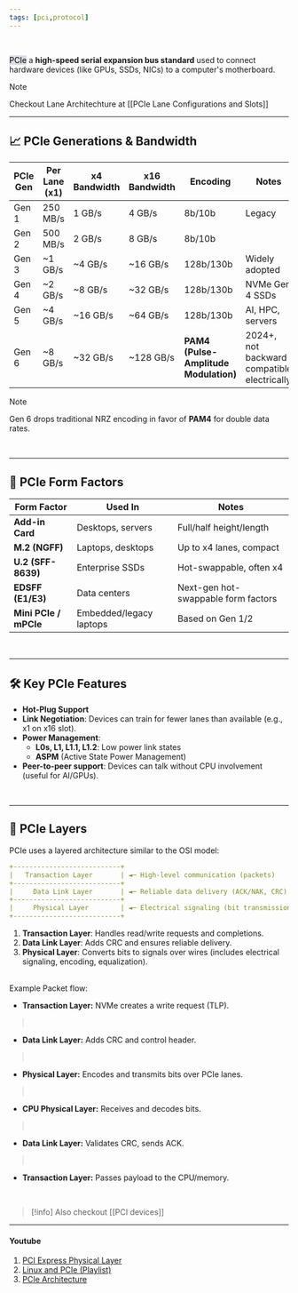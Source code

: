 ```yaml
---
tags: [pci,protocol]
---
```


</br>


<mark style="background: #CACFD9A6;">PCIe</mark> a **high-speed serial expansion bus standard** used to connect hardware devices (like GPUs, SSDs, NICs) to a computer's motherboard.

> [!note] 
> Checkout Lane Architechture at [[PCIe Lane Configurations and Slots]]

---

## 📈 PCIe Generations & Bandwidth

|PCIe Gen|Per Lane (x1)|x4 Bandwidth|x16 Bandwidth|Encoding|Notes|
|---|---|---|---|---|---|
|Gen 1|250 MB/s|1 GB/s|4 GB/s|8b/10b|Legacy|
|Gen 2|500 MB/s|2 GB/s|8 GB/s|8b/10b||
|Gen 3|~1 GB/s|~4 GB/s|~16 GB/s|128b/130b|Widely adopted|
|Gen 4|~2 GB/s|~8 GB/s|~32 GB/s|128b/130b|NVMe Gen 4 SSDs|
|Gen 5|~4 GB/s|~16 GB/s|~64 GB/s|128b/130b|AI, HPC, servers|
|Gen 6|~8 GB/s|~32 GB/s|~128 GB/s|**PAM4 (Pulse-Amplitude Modulation)**|2024+, not backward compatible electrically|

> [!note] 
> Gen 6 drops traditional NRZ encoding in favor of **PAM4** for double data rates.

</br>

---

## 🔌 PCIe Form Factors

|Form Factor|Used In|Notes|
|---|---|---|
|**Add-in Card**|Desktops, servers|Full/half height/length|
|**M.2 (NGFF)**|Laptops, desktops|Up to x4 lanes, compact|
|**U.2 (SFF-8639)**|Enterprise SSDs|Hot-swappable, often x4|
|**EDSFF (E1/E3)**|Data centers|Next-gen hot-swappable form factors|
|**Mini PCIe / mPCIe**|Embedded/legacy laptops|Based on Gen 1/2|

</br>

---

## 🛠 Key PCIe Features

- **Hot-Plug Support**
- **Link Negotiation**: Devices can train for fewer lanes than available (e.g., x1 on x16 slot).
- **Power Management**:
    - **L0s, L1, L1.1, L1.2**: Low power link states
    - **ASPM** (Active State Power Management)
- **Peer-to-peer support**: Devices can talk without CPU involvement (useful for AI/GPUs). 

</br>

---

## 🧬 PCIe Layers

PCIe uses a layered architecture similar to the OSI model:

```yaml ln:False
+---------------------------+
|   Transaction Layer       | ◄─ High-level communication (packets)
+---------------------------+
|     Data Link Layer       | ◄─ Reliable data delivery (ACK/NAK, CRC)
+---------------------------+
|     Physical Layer        | ◄─ Electrical signaling (bit transmission)
+---------------------------+
```

1. **Transaction Layer**: Handles read/write requests and completions.
2. **Data Link Layer**: Adds CRC and ensures reliable delivery.
3. **Physical Layer**: Converts bits to signals over wires (includes electrical signaling, encoding, equalization).

</br>
Example Packet flow:

- **Transaction Layer:** NVMe creates a write request (TLP).
> ⠀
- **Data Link Layer:** Adds CRC and control header.
> ⠀
- **Physical Layer:** Encodes and transmits bits over PCIe lanes.
> ⠀ 
- **CPU Physical Layer:** Receives and decodes bits.
> ⠀
- **Data Link Layer:** Validates CRC, sends ACK.
> ⠀
- **Transaction Layer:** Passes payload to the CPU/memory.

</br>


> [!info] 
> Also checkout [[PCI devices]]

---

#### Youtube

1. [PCI Express Physical Layer](https://youtu.be/EHkuzkNWXFk?si=4P05aOtlXT74CfKC)
2. [Linux and PCIe (Playlist)](https://www.youtube.com/watch?v=E3p0DXmRSV4&list=PLCGpd0Do5-I1hZpk8zi9Zh7SCnHrIQlgT)
3. [PCIe Architecture](https://youtube.com/@pcie3823?si=t6EcHhgMjVJGGAEi)



